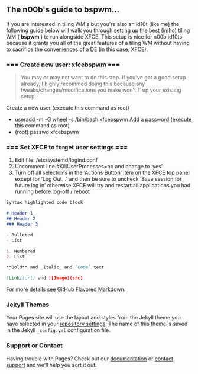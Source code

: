 ## The n00b's guide to bspwm...

If you are interested in tiling WM's but you're also an id10t (like me) the following guide below will walk you through setting up the best (imho) tiling WM ( **bspwm** ) to run alongside XFCE. This setup is nice for n00b id10ts because it grants you all of the great features of a tiling WM without having to sacrifice the conveniences of a DE (in this case, XFCE).

### === Create new user: xfcebspwm ===
> You may or may not want to do this step. If you've got a good setup already, I highly recommed doing this because any tweaks/changes/modifications you make won't f' up your existing setup.

Create a new user (execute this command as root)
- useradd -m -G wheel -s /bin/bash xfcebspwm
Add a password (execute this command as root)
- (root) passwd xfcebspwm

### === Set XFCE to forget user settings ===
1. Edit file: /etc/systemd/logind.conf
2. Uncomment line #KillUserProcesses=no and change to ‘yes’
3. Turn off all selections in the ‘Actions Button’ item on the XFCE top panel except for ‘Log Out...’ and then be sure to uncheck ‘Save session for future log in’ otherwise XFCE will try and restart all applications you had running before log-off / reboot 

```markdown
Syntax highlighted code block

# Header 1
## Header 2
### Header 3

- Bulleted
- List

1. Numbered
2. List

**Bold** and _Italic_ and `Code` text

[Link](url) and ![Image](src)
```

For more details see [GitHub Flavored Markdown](https://guides.github.com/features/mastering-markdown/).

### Jekyll Themes

Your Pages site will use the layout and styles from the Jekyll theme you have selected in your [repository settings](https://github.com/bgdawes/dotfiles/settings). The name of this theme is saved in the Jekyll `_config.yml` configuration file.

### Support or Contact

Having trouble with Pages? Check out our [documentation](https://help.github.com/categories/github-pages-basics/) or [contact support](https://github.com/contact) and we’ll help you sort it out.
